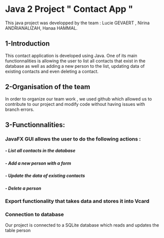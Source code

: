 # Java 2 Project " Contact App "

This java project was developped by the team : Lucie GEVAERT , Nirina ANDRIANALIZAH, Hanaa HAMMAL.

## 1-Introduction 
This contact application is developed using Java. One of its main functionnalities is allowing the user to list all contacts that exist in the database as well as adding a new person to the list, updating data of existing contacts and even deleting a contact.


## 2-Organisation of the team
In order to organize our team work , we used github which allowed us to contribute to our project and modify code without having issues with branch errors. 


## 3-Functionnalities: 

### JavaFX GUI allows the user to do the following actions :
##### - List all contacts in the database
##### - Add a new person with a form
##### - Update the data of existing contacts
##### - Delete a person

### Export functionality that takes data and stores it into Vcard

### Connection to database
Our project is connected to a SQLite database which reads and updates the table person

